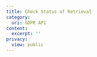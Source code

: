 ```yaml
---
title: Check Status of Retrieval
category:
  uri: GDPR API
content:
  excerpt: ''
privacy:
  view: public
---
```


